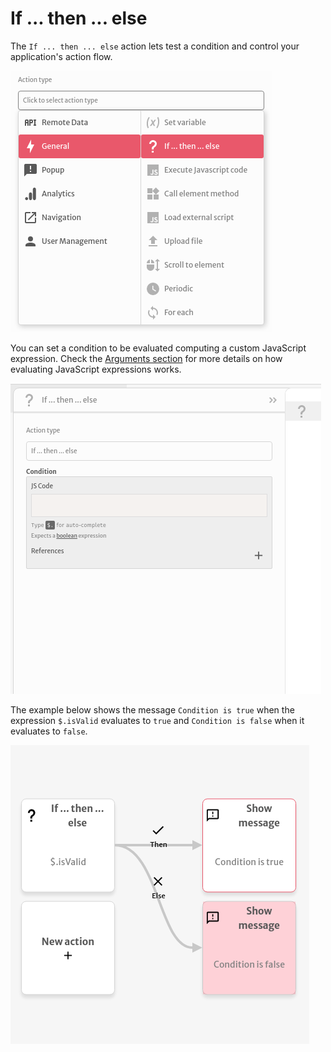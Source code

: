 # If ... then ... else

The `If ... then ... else` action lets test a condition and control your application's action flow.

![](../../../.gitbook/assets/screenshot-from-2021-08-03-19-38-46.png)

You can set a condition to be evaluated computing a custom JavaScript expression. Check the [Arguments section](https://docs.abstra.app/docs/front-end/arguments) for more details on how evaluating JavaScript expressions works.

![](../../../.gitbook/assets/screenshot-from-2021-08-03-19-41-43.png)

The example below shows the message `Condition is true` when the expression `$.isValid` evaluates to `true` and `Condition is false` when it evaluates to `false`.

![](../../../.gitbook/assets/screenshot-from-2021-08-03-19-45-54.png)

